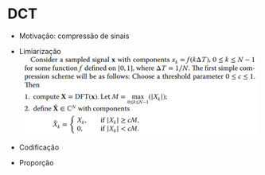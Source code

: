 # DCT

- Motivação: compressão de sinais
- Limiarização
  ![limiarização](image-4.png)
- Codificação

- Proporção 